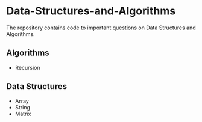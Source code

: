 # Data-Structures-and-Algorithms
The repository contains code to important questions on Data Structures and Algorithms.
## Algorithms
   * Recursion

## Data Structures
   * Array
   * String
   * Matrix
